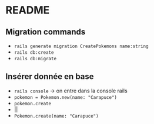 # README

## Migration commands
* `rails generate migration CreatePokemons name:string`
* `rails db:create`
* `rails db:migrate`

## Insérer donnée en base 
* `rails console` -> on entre dans la console rails
* `pokemon = Pokemon.new(name: "Carapuce")`
* `pokemon.create`
* ||
* `Pokemon.create(name: "Carapuce")`
